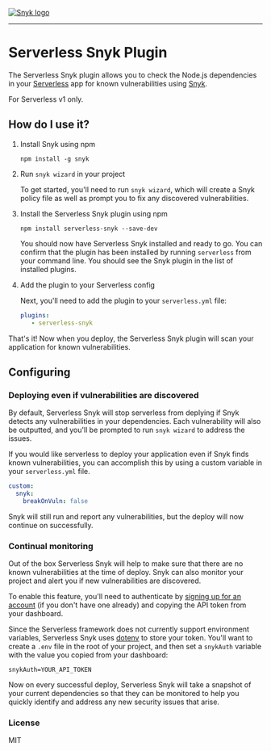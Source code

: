 [![Snyk logo](https://snyk.io/style/asset/logo/snyk-print.svg)](https://snyk.io)
***

# Serverless Snyk Plugin

The Serverless Snyk plugin allows you to check the Node.js dependencies in your [Serverless](https://github.com/serverless/serverless) app for known vulnerabilities using [Snyk](https://snyk.io).

For Serverless v1 only.

## How do I use it?

1. Install Snyk using npm

    `npm install -g snyk` 

2. Run `snyk wizard` in your project

    To get started, you'll need to run `snyk wizard`, which will create a Snyk policy file as well as prompt you to fix any discovered vulnerabilities.

3. Install the Serverless Snyk plugin using npm

   `npm install serverless-snyk --save-dev`

   You should now have Serverless Snyk installed and ready to go. You can confirm that the plugin has been installed by running `serverless` from your command line. You should see the Snyk plugin in the list of installed plugins. 

4. Add the plugin to your Serverless config

   Next, you'll need to add the plugin to your `serverless.yml` file:

   ```yml
   plugins:
      - serverless-snyk
   ```

That's it! Now when you deploy, the Serverless Snyk plugin will scan your application for known vulnerabilities.


## Configuring

### Deploying even if vulnerabilities are discovered
By default, Serverless Snyk will stop serverless from deplying if Snyk detects any vulnerabilities in your dependencies. Each vulnerability will also be outputted, and you'll be prompted to run `snyk wizard` to address the issues. 

If you would like serverless to deploy your application even if Snyk finds known vulnerabilities, you can accomplish this by using a custom variable in your `serverless.yml` file.

```yml
custom:
  snyk:
    breakOnVuln: false
```

Snyk will still run and report any vulnerabilities, but the deploy will now continue on successfully.

### Continual monitoring
Out of the box Serverless Snyk will help to make sure that there are no known vulnerabilities at the time of deploy. Snyk can also monitor your project and alert you if new vulnerabilities are discovered.

To enable this feature, you'll need to authenticate by [signing up for an account](https://snyk.io/auth/github) (if you don't have one already) and copying the API token from your dashboard. 

Since the Serverless framework does not currently support environment variables, Serverless Snyk uses [dotenv](https://github.com/motdotla/dotenv) to store your token. You'll want to create a `.env` file in the root of your project, and then set a `snykAuth` variable with the value you copied from your dashboard:

```
snykAuth=YOUR_API_TOKEN
```

Now on every successful deploy, Serverless Snyk will take a snapshot of your current dependencies so that they can be monitored to help you quickly identify and address any new security issues that arise.

### License

MIT